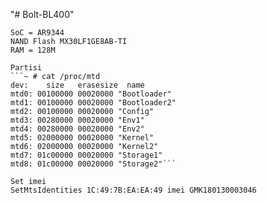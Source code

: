 "# Bolt-BL400"
```Brand Gemtek WLTQS-103 
SoC = AR9344
NAND Flash MX30LF1GE8AB-TI 
RAM = 128M

Partisi
```~ # cat /proc/mtd
dev:    size   erasesize  name
mtd0: 00100000 00020000 "Bootloader"
mtd1: 00100000 00020000 "Bootloader2"
mtd2: 00100000 00020000 "Config"
mtd3: 00280000 00020000 "Env1"
mtd4: 00280000 00020000 "Env2"
mtd5: 02000000 00020000 "Kernel"
mtd6: 02000000 00020000 "Kernel2"
mtd7: 01c00000 00020000 "Storage1"
mtd8: 01c00000 00020000 "Storage2"```

Set imei 
SetMtsIdentities 1C:49:7B:EA:EA:49 imei GMK180130003046
